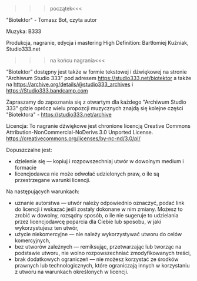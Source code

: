 >>>początek<<<

"Biotektor" - Tomasz Bot, czyta autor

Muzyka: B333

Produkcja, nagranie, edycja i mastering High Definition: Bartłomiej Kuźniak, Studio333.net


>>>na końcu nagrania<<<

“Biotektor” dostępny jest także w formie tekstowej i dźwiękowej na stronie "Archiwum Studio 333" pod adresem 
https://studio333.net/biotektor 
a także na 
https://archive.org/details/@studio333_archives
i 
https://Studio333.bandcamp.com

Zapraszamy do zapoznania się z otwartym dla każdego "Archiwum Studio 333" gdzie oprócz wielu propozcji muzycznych znajdą się kolejne części "Biotektora" - https://studio333.net/archive


Licencja:
To nagranie dźwiękowe jest chronione licencją Creative Commons Attribution-NonCommercial-NoDerivs 3.0 Unported License.
https://creativecommons.org/licenses/by-nc-nd/3.0/pl/

Dopuszczalne jest:
- dzielenie się — kopiuj i rozpowszechniaj utwór w dowolnym medium i formacie
- licencjodawca nie może odwołać udzielonych praw, o ile są przestrzegane warunki licencji.

Na następujących warunkach:
- uznanie autorstwa — utwór należy odpowiednio oznaczyć, podać link do licencji i wskazać jeśli zostały dokonane w nim zmiany. Możesz to zrobić w dowolny, rozsądny sposób, o ile nie sugeruje to udzielania przez licencjodawcę poparcia dla Ciebie lub sposobu, w jaki wykorzystujesz ten utwór,
- użycie niekomercyjne — nie należy wykorzystywać utworu do celów komercyjnych,
- bez utworów zależnych — remiksując, przetwarzając lub tworząc na podstawie utworu, nie wolno rozpowszechniać zmodyfikowanych treści,
- brak dodatkowych ograniczeń — nie możesz korzystać ze środków prawnych lub technologicznych, które ograniczają innych w korzystaniu z utworu na warunkach określonych w licencji.
